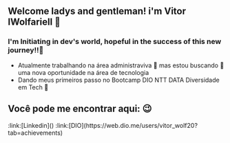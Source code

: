 ## Welcome ladys and gentleman! i'm Vitor lWolfariell 👋
### I'm Initiating in dev's world, hopeful in the success of this new journey!!:angel:

- Atualmente trabalhando na área administraviva :office: mas estou buscando :telescope: uma nova oportunidade na área de tecnologia
- Dando meus primeiros passo no Bootcamp DIO NTT DATA Diversidade em Tech 🌱

## Você pode me encontrar aqui: :wink:
<div "display>
:link:[Linkedin]()
:link:[DIO](https://web.dio.me/users/vitor_wolf20?tab=achievements)
</div>

<div>
<a href="https://www.linkedin.com/in/vitor-gui/" target="_blank"><img src:"https://img.shields.io/badge/LinkedIn-0077B5?style=for-the-badge&logo=linkedin&logoColor=white" target="_blank"></a>
</div>

<!--
**lWolfariell/lWolfariell** is a ✨ _special_ ✨ repository because its `README.md` (this file) appears on your GitHub profile.

Here are some ideas to get you started:

- 🔭 I’m currently working on ...
- 🌱 I’m currently learning ...
- 👯 I’m looking to collaborate on ...
- 🤔 I’m looking for help with ...
- 💬 Ask me about ...
- 📫 How to reach me: ...
- 😄 Pronouns: ...
- ⚡ Fun fact: ...
-->

